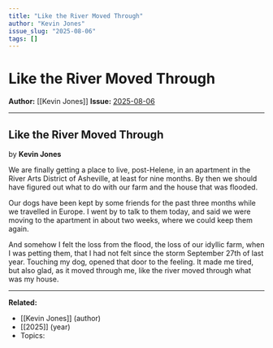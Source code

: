 ```yaml
---
title: "Like the River Moved Through"
author: "Kevin Jones"
issue_slug: "2025-08-06"
tags: []
---
```


# Like the River Moved Through

**Author:** [[Kevin Jones]]
**Issue:** [2025-08-06](https://plex.collectivesensecommons.org/2025-08-06/)

---

## Like the River Moved Through
by **Kevin Jones**

We are finally getting a place to live, post-Helene, in an apartment in the River Arts District of Asheville, at least for nine months. By then we should have figured out what to do with our farm and the house that was flooded.

Our dogs have been kept by some friends for the past three months while we travelled in Europe. I went by to talk to them today, and said we were moving to the apartment in about two weeks, where we could keep them again.

And somehow I felt the loss from the flood, the loss of our idyllic farm, when I was petting them, that I had not felt since the storm September 27th of last year. Touching my dog, opened that door to the feeling. It made me tired, but also glad, as it moved through me, like the river moved through what was my house.

---

**Related:**
- [[Kevin Jones]] (author)
- [[2025]] (year)
- Topics: 

